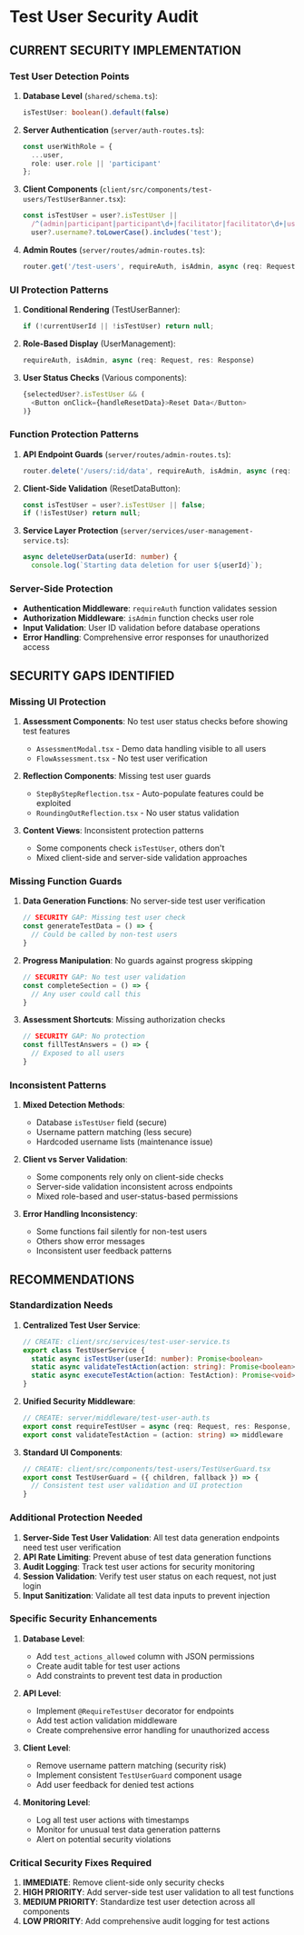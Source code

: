 
# Test User Security Audit

## CURRENT SECURITY IMPLEMENTATION

### Test User Detection Points
1. **Database Level** (`shared/schema.ts`):
   ```typescript
   isTestUser: boolean().default(false)
   ```

2. **Server Authentication** (`server/auth-routes.ts`):
   ```typescript
   const userWithRole = {
     ...user,
     role: user.role || 'participant'
   };
   ```

3. **Client Components** (`client/src/components/test-users/TestUserBanner.tsx`):
   ```typescript
   const isTestUser = user?.isTestUser || 
     /^(admin|participant|participant\d+|facilitator|facilitator\d+|user\d+|bobby|jbaez|test)$/i.test(user?.username || '') ||
     user?.username?.toLowerCase().includes('test');
   ```

4. **Admin Routes** (`server/routes/admin-routes.ts`):
   ```typescript
   router.get('/test-users', requireAuth, isAdmin, async (req: Request, res: Response) => {
   ```

### UI Protection Patterns
1. **Conditional Rendering** (TestUserBanner):
   ```typescript
   if (!currentUserId || !isTestUser) return null;
   ```

2. **Role-Based Display** (UserManagement):
   ```typescript
   requireAuth, isAdmin, async (req: Request, res: Response)
   ```

3. **User Status Checks** (Various components):
   ```typescript
   {selectedUser?.isTestUser && (
     <Button onClick={handleResetData}>Reset Data</Button>
   )}
   ```

### Function Protection Patterns
1. **API Endpoint Guards** (`server/routes/admin-routes.ts`):
   ```typescript
   router.delete('/users/:id/data', requireAuth, isAdmin, async (req: Request, res: Response)
   ```

2. **Client-Side Validation** (ResetDataButton):
   ```typescript
   const isTestUser = user?.isTestUser || false;
   if (!isTestUser) return null;
   ```

3. **Service Layer Protection** (`server/services/user-management-service.ts`):
   ```typescript
   async deleteUserData(userId: number) {
     console.log(`Starting data deletion for user ${userId}`);
   ```

### Server-Side Protection
- **Authentication Middleware**: `requireAuth` function validates session
- **Authorization Middleware**: `isAdmin` function checks user role  
- **Input Validation**: User ID validation before database operations
- **Error Handling**: Comprehensive error responses for unauthorized access

## SECURITY GAPS IDENTIFIED

### Missing UI Protection
1. **Assessment Components**: No test user status checks before showing test features
   - `AssessmentModal.tsx` - Demo data handling visible to all users
   - `FlowAssessment.tsx` - No test user verification

2. **Reflection Components**: Missing test user guards
   - `StepByStepReflection.tsx` - Auto-populate features could be exploited
   - `RoundingOutReflection.tsx` - No user status validation

3. **Content Views**: Inconsistent protection patterns
   - Some components check `isTestUser`, others don't
   - Mixed client-side and server-side validation approaches

### Missing Function Guards
1. **Data Generation Functions**: No server-side test user verification
   ```typescript
   // SECURITY GAP: Missing test user check
   const generateTestData = () => {
     // Could be called by non-test users
   }
   ```

2. **Progress Manipulation**: No guards against progress skipping
   ```typescript
   // SECURITY GAP: No test user validation
   const completeSection = () => {
     // Any user could call this
   }
   ```

3. **Assessment Shortcuts**: Missing authorization checks
   ```typescript
   // SECURITY GAP: No protection
   const fillTestAnswers = () => {
     // Exposed to all users
   }
   ```

### Inconsistent Patterns
1. **Mixed Detection Methods**:
   - Database `isTestUser` field (secure)
   - Username pattern matching (less secure)
   - Hardcoded username lists (maintenance issue)

2. **Client vs Server Validation**:
   - Some components rely only on client-side checks
   - Server-side validation inconsistent across endpoints
   - Mixed role-based and user-status-based permissions

3. **Error Handling Inconsistency**:
   - Some functions fail silently for non-test users
   - Others show error messages
   - Inconsistent user feedback patterns

## RECOMMENDATIONS

### Standardization Needs

1. **Centralized Test User Service**:
   ```typescript
   // CREATE: client/src/services/test-user-service.ts
   export class TestUserService {
     static async isTestUser(userId: number): Promise<boolean>
     static async validateTestAction(action: string): Promise<boolean>
     static async executeTestAction(action: TestAction): Promise<void>
   }
   ```

2. **Unified Security Middleware**:
   ```typescript
   // CREATE: server/middleware/test-user-auth.ts
   export const requireTestUser = async (req: Request, res: Response, next: NextFunction)
   export const validateTestAction = (action: string) => middleware
   ```

3. **Standard UI Components**:
   ```typescript
   // CREATE: client/src/components/test-users/TestUserGuard.tsx
   export const TestUserGuard = ({ children, fallback }) => {
     // Consistent test user validation and UI protection
   }
   ```

### Additional Protection Needed

1. **Server-Side Test User Validation**: All test data generation endpoints need test user verification
2. **API Rate Limiting**: Prevent abuse of test data generation functions
3. **Audit Logging**: Track test user actions for security monitoring
4. **Session Validation**: Verify test user status on each request, not just login
5. **Input Sanitization**: Validate all test data inputs to prevent injection

### Specific Security Enhancements

1. **Database Level**:
   - Add `test_actions_allowed` column with JSON permissions
   - Create audit table for test user actions
   - Add constraints to prevent test data in production

2. **API Level**:
   - Implement `@RequireTestUser` decorator for endpoints
   - Add test action validation middleware
   - Create comprehensive error handling for unauthorized access

3. **Client Level**:
   - Remove username pattern matching (security risk)
   - Implement consistent `TestUserGuard` component usage
   - Add user feedback for denied test actions

4. **Monitoring Level**:
   - Log all test user actions with timestamps
   - Monitor for unusual test data generation patterns
   - Alert on potential security violations

### Critical Security Fixes Required

1. **IMMEDIATE**: Remove client-side only security checks
2. **HIGH PRIORITY**: Add server-side test user validation to all test functions  
3. **MEDIUM PRIORITY**: Standardize test user detection across all components
4. **LOW PRIORITY**: Add comprehensive audit logging for test actions
